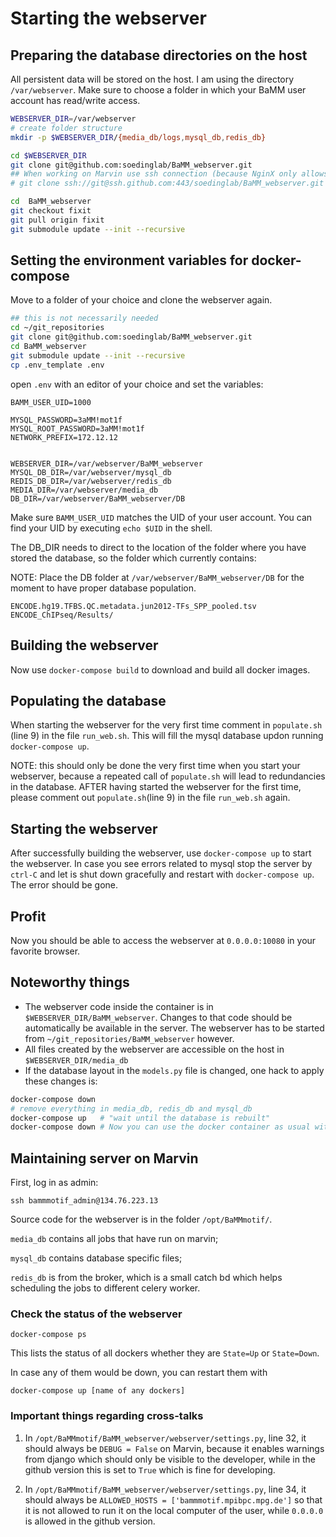 
# Starting the webserver

## Preparing the database directories on the host

All persistent data will be stored on the host. I am using the directory `/var/webserver`. 
Make sure to choose a folder in which your BaMM user account has read/write access.

```bash
WEBSERVER_DIR=/var/webserver
# create folder structure
mkdir -p $WEBSERVER_DIR/{media_db/logs,mysql_db,redis_db}

cd $WEBSERVER_DIR
git clone git@github.com:soedinglab/BaMM_webserver.git
## When working on Marvin use ssh connection (because NginX only allows ssh)
# git clone ssh://git@ssh.github.com:443/soedinglab/BaMM_webserver.git

cd  BaMM_webserver
git checkout fixit
git pull origin fixit
git submodule update --init --recursive
```

## Setting the environment variables for docker-compose
Move to a folder of your choice and clone the webserver again.

```bash
## this is not necessarily needed
cd ~/git_repositories
git clone git@github.com:soedinglab/BaMM_webserver.git
cd BaMM_webserver
git submodule update --init --recursive
cp .env_template .env
```

open `.env` with an editor of your choice and set the variables:

```
BAMM_USER_UID=1000

MYSQL_PASSWORD=3aMM!mot1f
MYSQL_ROOT_PASSWORD=3aMM!mot1f
NETWORK_PREFIX=172.12.12


WEBSERVER_DIR=/var/webserver/BaMM_webserver
MYSQL_DB_DIR=/var/webserver/mysql_db
REDIS_DB_DIR=/var/webserver/redis_db
MEDIA_DIR=/var/webserver/media_db
DB_DIR=/var/webserver/BaMM_webserver/DB
```

Make sure `BAMM_USER_UID` matches the UID of your user account. You can find your UID by 
executing `echo $UID` in the shell.

The DB_DIR needs to direct to the location of the folder where you have stored the database, 
so the folder which currently contains:

NOTE: Place the DB folder at `/var/webserver/BaMM_webserver/DB` for the moment to have proper 
database population.

```
ENCODE.hg19.TFBS.QC.metadata.jun2012-TFs_SPP_pooled.tsv
ENCODE_ChIPseq/Results/
```

## Building the webserver
Now use `docker-compose build` to download and build all docker images.

## Populating the database
When starting the webserver for the very first time comment in `populate.sh` (line 9) in the 
file `run_web.sh`. This will fill the mysql database updon running `docker-compose up`. 

NOTE: this should only be done the very first time when you start your webserver, because a 
repeated call of `populate.sh` will lead to redundancies in the database. AFTER having 
started the webserver for the first time, please comment out `populate.sh`(line 9) in the 
file `run_web.sh` again.

## Starting the webserver
After successfully building the webserver, use `docker-compose up` to start the webserver. 
In case you see errors related to mysql stop the server by `ctrl-C` and let is shut down 
gracefully and restart with `docker-compose up`. The error should be gone.

## Profit

Now you should be able to access the webserver at  `0.0.0.0:10080` in your favorite browser.

## Noteworthy things

* The webserver code inside the container is in `$WEBSERVER_DIR/BaMM_webserver`. Changes to 
that code should be automatically be available in the server. The webserver has to be started 
from `~/git_repositories/BaMM_webserver` however.
* All files created by the webserver are accessible on the host in `$WEBSERVER_DIR/media_db`
* If the database layout in the `models.py` file is changed, one hack to apply these changes 
is:

```bash
docker-compose down
# remove everything in media_db, redis_db and mysql_db
docker-compose up   # "wait until the database is rebuilt"
docker-compose down # Now you can use the docker container as usual with docker-compose up
```

## Maintaining server on Marvin

First, log in as admin:

`ssh bammmotif_admin@134.76.223.13`

Source code for the webserver is in the folder `/opt/BaMMmotif/`.

`media_db` contains all jobs that have run on marvin;

`mysql_db` contains database specific files;

`redis_db` is from the broker, which is a small catch bd which helps scheduling the jobs to 
different celery worker.

### Check the status of the webserver
`docker-compose ps`

This lists the status of all dockers whether they are `State=Up` or `State=Down`.

In case any of them would be down, you can restart them with 

`docker-compose up [name of any dockers]`

### Important things regarding cross-talks

1. In `/opt/BaMMmotif/BaMM_webserver/webserver/settings.py`, line 32, it should always be 
`DEBUG = False` on Marvin, because it enables warnings from django which should only be 
visible to the developer, while in the github version this is set to `True` which is fine 
for developing.

2. In `/opt/BaMMmotif/BaMM_webserver/webserver/settings.py`, line 34, it should always be
`ALLOWED_HOSTS = ['bammmotif.mpibpc.mpg.de']` so that it is not allowed to run it on the 
local computer of the user, while `0.0.0.0` is allowed in the github version.



